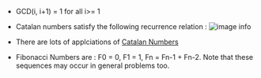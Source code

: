 -  GCD(i, i+1) = 1 for all i>= 1
-  Catalan numbers satisfy the following recurrence relation :
    ![image info](https://www.geeksforgeeks.org/wp-content/ql-cache/quicklatex.com-6e37684751c57a980ebaca5148b4736a_l3.svg)
- There are lots of applciations of [Catalan Numbers](https://www.geeksforgeeks.org/applications-of-catalan-numbers/)

- Fibonacci Numbers are : F0 = 0, F1 = 1, Fn = Fn-1 + Fn-2.  Note that these sequences may occur in general problems too.